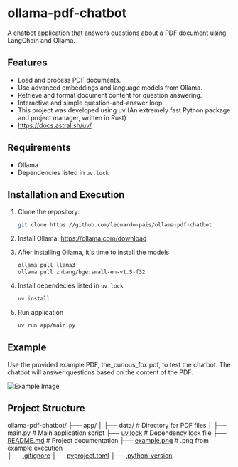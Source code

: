 # ollama-pdf-chatbot

A chatbot application that answers questions about a PDF document using LangChain and Ollama.

## Features

- Load and process PDF documents.
- Use advanced embeddings and language models from Ollama.
- Retrieve and format document content for question answering.
- Interactive and simple question-and-answer loop.
- This project was developed using uv (An extremely fast Python package and project manager, written in Rust)
- https://docs.astral.sh/uv/

## Requirements
- Ollama
- Dependencies listed in `uv.lock`

## Installation and Execution

1. Clone the repository:
   ```bash
   git clone https://github.com/leonardo-pais/ollama-pdf-chatbot

2. Install Ollama:
   https://ollama.com/download

3. After installing Ollama, it's time to install the models
   ```bash
   ollama pull llama3
   ollama pull znbang/bge:small-en-v1.5-f32

4. Install dependecies listed in `uv.lock`
   ```bash
   uv install

5. Run application
   ```bash
   uv run app/main.py


## Example
Use the provided example PDF, the_curious_fox.pdf, to test the chatbot.
The chatbot will answer questions based on the content of the PDF.

![Example Image](https://github.com/leonardo-pais/ollama-pdf-chatbot/blob/develop/example.PNG?raw=true)

## Project Structure

ollama-pdf-chatbot/
├── app/
│   ├── data/                # Directory for PDF files
│   ├── main.py              # Main application script
├── [uv.lock](uv.lock)                  # Dependency lock file
├── [README.md](README.md)              # Project documentation
├── [example.png](example.png)          # .png from example execution  
├── [.gitignore](.gitignore)
├── [pyproject.toml](pyproject.toml)
├── [.python-version](.python-version)